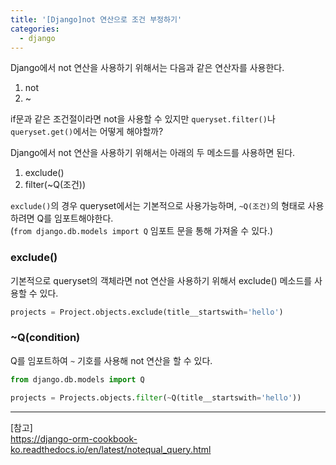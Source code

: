 ```yaml
---
title: '[Django]not 연산으로 조건 부정하기'
categories:
  - django
---
```


Django에서 not 연산을 사용하기 위해서는 다음과 같은 연산자를 사용한다.

1. not
2. ~

if문과 같은 조건절이라면 not을 사용할 수 있지만 `queryset.filter()`나 `queryset.get()`에서는 어떻게 해야할까?

Django에서 not 연산을 사용하기 위해서는 아래의 두 메소드를 사용하면 된다.

1. exclude()
2. filter(~Q(조건))

`exclude()`의 경우 queryset에서는 기본적으로 사용가능하며, `~Q(조건)`의 형태로 사용하려면 Q를 임포트해야한다.  
(`from django.db.models import Q` 임포트 문을 통해 가져올 수 있다.)

### exclude()

기본적으로 queryset의 객체라면 not 연산을 사용하기 위해서 exclude() 메소드를 사용할 수 있다.

```python
projects = Project.objects.exclude(title__startswith='hello')
```

### ~Q(condition)

Q를 임포트하여 `~` 기호를 사용해 not 연산을 할 수 있다.

```python
from django.db.models import Q

projects = Projects.objects.filter(~Q(title__startswith='hello'))
```

---

[참고]  
https://django-orm-cookbook-ko.readthedocs.io/en/latest/notequal_query.html
